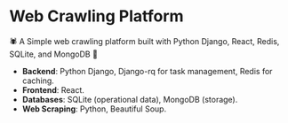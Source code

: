 # Web Crawling Platform
🕷️ A Simple web crawling platform built with Python Django, React, Redis, SQLite, and MongoDB 🚀

* **Backend**: Python Django, Django-rq for task management, Redis for caching.
* **Frontend**: React.
* **Databases**: SQLite (operational data), MongoDB (storage).
* **Web Scraping**: Python, Beautiful Soup.
